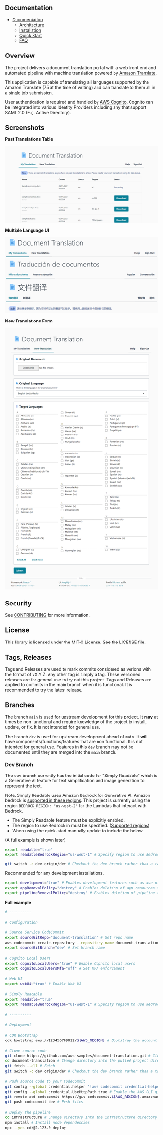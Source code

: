 <!--
Copyright Amazon.com, Inc. or its affiliates. All Rights Reserved.
SPDX-License-Identifier: MIT-0
-->

## Documentation

- [Documentation](https://aws-samples.github.io/document-translation/)
	- [Architecture](https://aws-samples.github.io/document-translation/docs/architecture/)
	- [Installation](https://aws-samples.github.io/document-translation/docs/installation/)
	- [Quick Start](https://aws-samples.github.io/document-translation/docs/quick-start.html)
	- [FAQ](https://aws-samples.github.io/document-translation/docs/faq.html)

## Overview

The project delivers a document translation portal with a web front end and automated pipeline with machine translation powered by [Amazon Translate](https://aws.amazon.com/translate/). 

This application is capable of translating all languages supported by the Amazon Translate (75 at the time of writing) and can translate to them all in a single job submission.

User authentication is required and handled by [AWS Cognito](https://aws.amazon.com/cognito/). Cognito can be integrated into various Identity Providers including any that support SAML 2.0 (E.g. Active Directory).

## Screenshots

**Past Translations Table**

![Web UI - My Translations Table](docs/assets/img/client_history.png)

**Multiple Language UI**

![Web UI - Multiple Languages](docs//assets/img/client_multi_lang.png)

**New Translations Form**

![Web UI - New Translation Form](docs/assets/img/client_create.png)

## Security

See [CONTRIBUTING](CONTRIBUTING.md#security-issue-notifications) for more information.

## License

This library is licensed under the MIT-0 License. See the LICENSE file.

## Tags, Releases

Tags and Releases are used to mark commits considered as verions with the format of vX.Y.Z. Any other tag is simply a tag. These versioned releases are for general use to try out this project. Tags and Releases are applied to commits in the main branch when it is functional. It is recommended to try the latest release. 

## Branches

The branch `main` is used for upstream development for this project. It **may** at times be non functional and require knowledge of the project to install, update, or fix. It is not intended for general use. 

The branch `dev` is used for upstream development ahead of `main`. It **will** have components/functions/features that are non functional. It is not intended for general use. Features in this `dev` branch may not be documented until they are merged into the `main` branch. 

### Dev Branch

The dev branch currently has the initial code for "Simply Readable" which is a Generative AI feature for text simplification and image generation to represent the text. 

Note: Simply Readable uses Amazon Bedrock for Generative AI. Amazon bedrock is [supported in these regions](https://docs.aws.amazon.com/bedrock/latest/userguide/what-is-bedrock.html#bedrock-regions). This project is currently using the region `BEDROCK_REGION: "us-west-2"` for the Lambdas that interact with Bedrock. 

- The Simply Readable feature must be explicitly enabled.
- The region to use Bedrock in must be specified. ([Supported regions](https://docs.aws.amazon.com/bedrock/latest/userguide/what-is-bedrock.html#bedrock-regions))
- When using the quick-start manually update to include the below.

(A full example is shown later)

```sh
export readable="true"
export readableBedrockRegion="us-west-1" # Specify region to use Bedrock in
```

```sh
git switch -c dev origin/dev # Checkout the dev branch rather than a tag from main
```

Recommended for any development installations.

```sh
export development="true" # Enables development features such as use of localhost:3000 with Cognito authentication
export appRemovalPolicy="destroy" # Enables deletion of app resources that hold state upon stack deletion
export pipelineRemovalPolicy="destroy" # Enables deletion of pipeline resources that hold state upon stack deletion
```

**Full example**

```sh
# ----------

# Configuration

# Source Service CodeCommit
export sourceGitRepo="document-translation" # Set repo name
aws codecommit create-repository --repository-name document-translation # Create CodeCommit repo
export sourceGitBranch="dev" # Set branch name

# Cognito Local Users
export cognitoLocalUsers="true" # Enable Cognito local users
export cognitoLocalUsersMfa="off" # Set MFA enforcement

# Web UI
export webUi="true" # Enable Web UI

# Simply Readable
export readable="true"
export readableBedrockRegion="us-west-1" # Specify region to use Bedrock in

# ----------

# Deployment

# CDK Bootstrap
cdk bootstrap aws://123456789012/${AWS_REGION} # Bootstrap the account

# Clone source code
git clone https://github.com/aws-samples/document-translation.git # Clone the upstream project git repository
cd document-translation # Change directory into the pulled project directory
git fetch --all # Fetch
git switch -c dev origin/dev # Checkout the dev branch rather than a tag from main

# Push source code to your CodeCommit
git config --global credential.helper '!aws codecommit credential-helper $@' # Enable the AWS CLI git credentials helper
git config --global credential.UseHttpPath true # Enable the AWS CLI git credentials helper
git remote add codecommit https://git-codecommit.${AWS_REGION}.amazonaws.com/v1/repos/document-translation # Add CodeCommit as a remote
git push codecommit dev # Push files

# Deploy the pipeline
cd infrastructure # Change directory into the infrastructure directory
npm install # Install node dependencies
npx --yes cdk@2.123.0 deploy
```